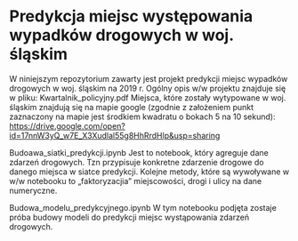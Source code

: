 # Predykcja miejsc występowania wypadków drogowych w woj. śląskim

W niniejszym repozytorium zawarty jest projekt predykcji miejsc wypadków drogowych w woj. śląskim na 2019 r.
Ogólny opis w/w projektu znajduje się w pliku: Kwartalnik_policyjny.pdf 
Miejsca, które zostały wytypowane w woj. śląskim znajdują się na mapie google (zgodnie z założeniem punkt zaznaczony na mapie jest środkiem kwadratu o bokach 5 na 10 sekund):
https://drive.google.com/open?id=17nnW3yQ_w7E_X3Xudlal55g8HhRrdHlp&usp=sharing

Budoawa_siatki_predykcji.ipynb
Jest to notebook, który agreguje dane zdarzeń drogowych. Tzn przypisuje konkretne zdarzenie drogowe do danego miejsca w siatce predykcji. Kolejne metody, które są wywoływane w w/w notebooku to „faktoryzacjia” miejscowości, drogi i ulicy na dane numeryczne.

Budowa_modelu_predykcyjnego.ipynb
W tym notebooku podjęta zostaje próba budowy modeli do predykcji miejsc wystąpowania zdarzeń drogowych.
